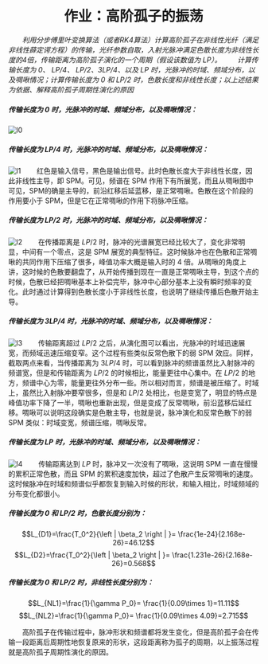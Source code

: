 # <center> 作业：高阶孤子的振荡

&emsp;&emsp;*利用分步傅里叶变换算法（或者RK4算法）计算高阶孤子在非线性光纤（满足非线性薛定谔方程）的传输，光纤参数自取，入射光脉冲满足色散长度为非线性长度的4倍，传输距离为高阶孤子演化的一个周期（假设该数值为 LP）。*
&emsp;&emsp;*计算传输长度为 0、 LP/4、 LP/2、3LP/4、以及 LP 时，光脉冲的时域、频域分布，以及啁啾情况；计算传输长度为 0 和 LP/2 时，色散长度和非线性长度；以上述结果为依据、解释高阶孤子周期性演化的原因*

##### 传输长度为 $0$ 时，光脉冲的时域、频域分布，以及啁啾情况：
![l0](distance0.png)

<div STYLE="page-break-after: always;"></div>

##### 传输长度为 $LP/4$ 时，光脉冲的时域、频域分布，以及啁啾情况：
![l1](distance18.png)
&emsp;&emsp;红色是输入信号，黑色是输出信号。此时色散长度大于非线性长度，因此非线性主导，即 SPM。可见，频谱在 SPM 作用下有所展宽，而且从啁啾图中可见，SPM的确是主导的，前沿红移后延蓝移，是正常啁啾。色散在这个阶段的作用要小于 SPM，但是它在正常啁啾的作用下将脉冲压缩。

##### 传输长度为 $LP/2$ 时，光脉冲的时域、频域分布，以及啁啾情况：
![l2](distance35.png)
&emsp;&emsp;在传播距离是 $LP/2$ 时，脉冲的光谱展宽已经比较大了，变化非常明显，中间有一个零点，这是 SPM 展宽的典型特征。这时候脉冲也在色散和正常啁啾的共同作用下压缩了很多，峰值功率大概是输入时的 4 倍。从啁啾的角度上讲，这时候的色散要翻盘了，从开始传播到现在一直是正常啁啾主导，到这个点的时候，色散已经把啁啾基本上补偿完毕，脉冲中心部分基本上没有瞬时频率的变化。此时通过计算得到色散长度小于非线性长度，也说明了继续传播后色散开始主导。

##### 传输长度为 $3LP/4$ 时，光脉冲的时域、频域分布，以及啁啾情况：
![l3](distance43.png)
&emsp;&emsp;传输距离超过 $LP/2$ 之后，从演化图可以看出，光脉冲的时域迅速展宽，而频域迅速压缩变窄。这个过程有些类似反常色散下的弱 SPM 效应。同样，截取两点来看，当传播距离为 $3LP/4$ 时，可以看到脉冲的频谱虽然比入射脉冲的频谱宽，但是和传输距离为 $LP/2$ 的时候相比，能量更往中心集中。在 $LP/2$ 的地方，频谱中心为零，能量更往外分布一些。所以相对而言，频谱是被压缩了。时域上，虽然比入射脉冲要窄很多，但是和 $LP/2$ 处相比，也是变宽了，明显的特点是峰值功率下降了一半，啁啾也重新出现，但是变成了反常啁啾，前沿蓝移后延红移。啁啾可以说明这段确实是色散主导，也就是说，脉冲演化和反常色散下的弱 SPM 类似：时域变宽，频谱压缩，啁啾反常。

##### 传输长度为 $LP$ 时，光脉冲的时域、频域分布，以及啁啾情况：
![l4](distance74.png)
&emsp;&emsp;传输距离达到 $LP$ 时，脉冲又一次没有了啁啾，这说明 SPM 一直在慢慢的累积正常色散，而且 SPM 的累积速度加快，超过了色散产生反常啁啾的速度。这时候脉冲在时域和频谱似乎都恢复到输入时候的形状，和输入相比，时域频域的分布变化都很小。

##### 传输长度为 0 和 LP/2 时，色散长度分别为：
$$L_{D1}=\frac{T_0^2}{\left | \beta_2 \right | }= \frac{1e-24}{2.168e-26}=46.12$$
$$L_{D2}=\frac{T_0^2}{\left | \beta_2 \right | }= \frac{1.231e-26}{2.168e-26}=0.568$$

##### 传输长度为 0 和 LP/2 时，非线性长度分别为：
$$L_{NL1}=\frac{1}{\gamma P_0}= \frac{1}{0.09\times 1}=11.11$$
$$L_{NL2}=\frac{1}{\gamma P_0}= \frac{1}{0.09\times 4.09}=2.715$$

&emsp;&emsp;高阶孤子在传输过程中，脉冲形状和频谱都将发生变化，但是高阶孤子会在传输一段距离后周期性地恢复原来的形状，这段距离称为孤子的周期，以上振荡过程就是高阶孤子周期性演化的原因。